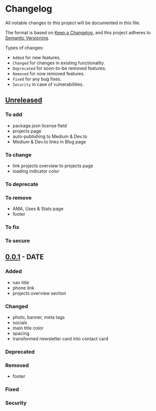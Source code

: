 # Changelog

All notable changes to this project will be documented in this file.

The format is based on [Keep a Changelog](https://keepachangelog.com/en/1.0.0/),
and this project adheres to [Semantic Versioning](https://semver.org/spec/v2.0.0.html).

Types of changes:
- `Added` for new features.
- `Changed` for changes in existing functionality.
- `Deprecated` for soon-to-be removed features.
- `Removed` for now removed features.
- `Fixed` for any bug fixes.
- `Security` in case of vulnerabilities.

## [Unreleased](https://github.com/ben-clem/portfolio-blog/compare/v0.0.1...HEAD)

### To add

- package.json license field
- projects page
- auto-publishing to Medium & Dev.to
- Medium & Dev.to links in Blog page

### To change

- link projects overview to projects page
- loading indicator color

### To deprecate
### To remove

- AMA, Uses & Stats page
- footer

### To fix
### To secure

## [0.0.1](https://github.com/ben-clem/portfolio-blog/releases/tag/v0.0.1) - DATE

### Added

- nav title
- phone link
- projects overview section

### Changed

- photo, banner, meta tags
- socials
- main title color
- spacing
- transformed newsletter card into contact card

### Deprecated
### Removed

- footer

### Fixed
### Security